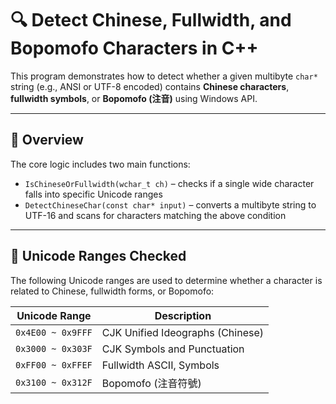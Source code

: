 # 🔍 Detect Chinese, Fullwidth, and Bopomofo Characters in C++

This program demonstrates how to detect whether a given multibyte `char*` string (e.g., ANSI or UTF-8 encoded) contains **Chinese characters**, **fullwidth symbols**, or **Bopomofo (注音)** using Windows API.

---

## 📌 Overview

The core logic includes two main functions:

- `IsChineseOrFullwidth(wchar_t ch)` – checks if a single wide character falls into specific Unicode ranges
- `DetectChineseChar(const char* input)` – converts a multibyte string to UTF-16 and scans for characters matching the above condition

---

## 🔧 Unicode Ranges Checked

The following Unicode ranges are used to determine whether a character is related to Chinese, fullwidth forms, or Bopomofo:

| Unicode Range      | Description                        |
|--------------------|------------------------------------|
| `0x4E00 ~ 0x9FFF`  | CJK Unified Ideographs (Chinese)   |
| `0x3000 ~ 0x303F`  | CJK Symbols and Punctuation        |
| `0xFF00 ~ 0xFFEF`  | Fullwidth ASCII, Symbols           |
| `0x3100 ~ 0x312F`  | Bopomofo (注音符號)                 |

